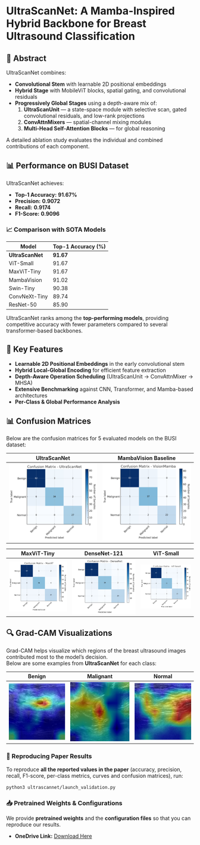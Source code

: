 # UltraScanNet: A Mamba-Inspired Hybrid Backbone for Breast Ultrasound Classification

## 📜 Abstract
UltraScanNet combines:
- **Convolutional Stem** with learnable 2D positional embeddings  
- **Hybrid Stage** with MobileViT blocks, spatial gating, and convolutional residuals  
- **Progressively Global Stages** using a depth-aware mix of:
  1. **UltraScanUnit** — a state-space module with selective scan, gated convolutional residuals, and low-rank projections  
  2. **ConvAttnMixers** — spatial-channel mixing modules  
  3. **Multi-Head Self-Attention Blocks** — for global reasoning  

A detailed ablation study evaluates the individual and combined contributions of each component.

## 📊 Performance on BUSI Dataset
UltraScanNet achieves:
- **Top-1 Accuracy:** **91.67%**
- **Precision:** **0.9072**
- **Recall:** **0.9174**
- **F1-Score:** **0.9096**

### 📈 Comparison with SOTA Models
| Model              | Top-1 Accuracy (%) |
|--------------------|--------------------|
| **UltraScanNet**   | **91.67**          |
| ViT-Small          | 91.67              |
| MaxViT-Tiny        | 91.67              |
| MambaVision        | 91.02              |
| Swin-Tiny          | 90.38              |
| ConvNeXt-Tiny      | 89.74              |
| ResNet-50          | 85.90              |

UltraScanNet ranks among the **top-performing models**, providing competitive accuracy with fewer parameters compared to several transformer-based backbones.

## 🧪 Key Features
- **Learnable 2D Positional Embeddings** in the early convolutional stem  
- **Hybrid Local-Global Encoding** for efficient feature extraction  
- **Depth-Aware Operation Scheduling** (UltraScanUnit → ConvAttnMixer → MHSA)  
- **Extensive Benchmarking** against CNN, Transformer, and Mamba-based architectures  
- **Per-Class & Global Performance Analysis**


## 📊 Confusion Matrices

Below are the confusion matrices for 5 evaluated models on the BUSI dataset:

| UltraScanNet | MambaVision Baseline | 
|--------------|----------------------|
| ![UltraScanNet CM](cm/ultrascannet.png) | ![MambaVision CM](cm/mambavision.png) | 

| MaxViT-Tiny | DenseNet-121 | ViT-Small |
|-------------|--------------| -----------|
| ![MaxViT CM](cm/maxvit.png) | ![DenseNet CM](cm/densenet.png) | ![ViT-Small CM](cm/vit_small.png) |


## 🔍 Grad-CAM Visualizations

Grad-CAM helps visualize which regions of the breast ultrasound images contributed most to the model’s decision.  
Below are some examples from **UltraScanNet** for each class:

| Benign | Malignant | Normal |
|--------|-----------|--------|
| ![Benign CAM](grad-cam/benign_class0_cam.png) | ![Malignant CAM](grad-cam/malignant_class1_cam.png) | ![Normal CAM](grad-cam/normal_class2_cam.png) |


### 📜 Reproducing Paper Results
To reproduce **all the reported values in the paper** (accuracy, precision, recall, F1-score, per-class metrics, curves and confusion matrices), run:

```bash
python3 ultrascannet/launch_validation.py
```

### 📥 Pretrained Weights & Configurations

We provide **pretrained weights** and the **configuration files** so that you can reproduce our results.

- **OneDrive Link:** [Download Here](https://uptro29158-my.sharepoint.com/:f:/g/personal/alexandra_laicu-hausberger_student_upt_ro/Em88eUDjtxBKmFMdmV75XBYB-AmQabzwnSjD-IzuwCstqA?e=5JkkdL)